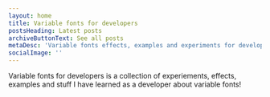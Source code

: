 ```yaml
---
layout: home
title: Variable fonts for developers
postsHeading: Latest posts
archiveButtonText: See all posts
metaDesc: 'Variable fonts effects, examples and experiments for developers!'
socialImage: ''
---
```


Variable fonts for developers is a collection of experiements, effects, examples and stuff I have learned as a developer about variable fonts!
